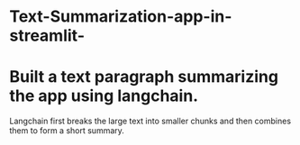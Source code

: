 # Text-Summarization-app-in-streamlit-
# Built a text paragraph summarizing the app using langchain.
Langchain first breaks the large text into smaller chunks and then combines them to form a short summary.
